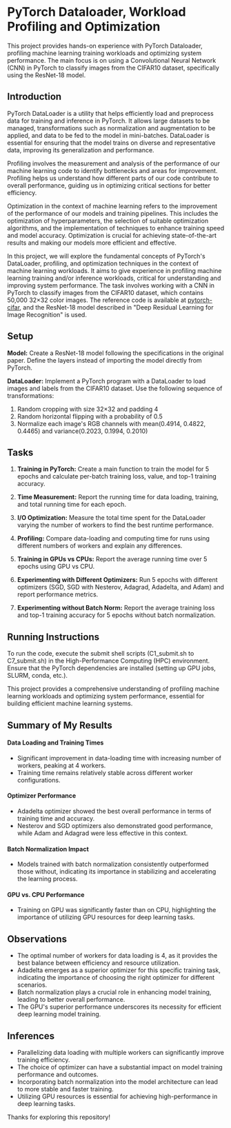 # PyTorch Dataloader, Workload Profiling and Optimization

This project provides hands-on experience with PyTorch Dataloader, profiling machine learning training workloads and optimizing system performance. The main focus is on using a Convolutional Neural Network (CNN) in PyTorch to classify images from the CIFAR10 dataset, specifically using the ResNet-18 model.

## Introduction

PyTorch DataLoader is a utility that helps efficiently load and preprocess data for training and inference in PyTorch. It allows large datasets to be managed, transformations such as normalization and augmentation to be applied, and data to be fed to the model in mini-batches. DataLoader is essential for ensuring that the model trains on diverse and representative data, improving its generalization and performance.

Profiling involves the measurement and analysis of the performance of our machine learning code to identify bottlenecks and areas for improvement. Profiling helps us understand how different parts of our code contribute to overall performance, guiding us in optimizing critical sections for better efficiency.

Optimization in the context of machine learning refers to the improvement of the performance of our models and training pipelines. This includes the optimization of hyperparameters, the selection of suitable optimization algorithms, and the implementation of techniques to enhance training speed and model accuracy. Optimization is crucial for achieving state-of-the-art results and making our models more efficient and effective.

In this project, we will explore the fundamental concepts of PyTorch's DataLoader, profiling, and optimization techniques in the context of machine learning workloads. It aims to give experience in profiling machine learning training and/or inference workloads, critical for understanding and improving system performance. The task involves working with a CNN in PyTorch to classify images from the CIFAR10 dataset, which contains 50,000 32×32 color images. The reference code is available at [pytorch-cifar](https://github.com/kuangliu/pytorch-cifar), and the ResNet-18 model described in "Deep Residual Learning for Image Recognition" is used.

## Setup

**Model:** Create a ResNet-18 model following the specifications in the original paper. Define the layers instead of importing the model directly from PyTorch.

**DataLoader:** Implement a PyTorch program with a DataLoader to load images and labels from the CIFAR10 dataset. Use the following sequence of transformations:
1. Random cropping with size 32×32 and padding 4
2. Random horizontal flipping with a probability of 0.5
3. Normalize each image's RGB channels with mean(0.4914, 0.4822, 0.4465) and variance(0.2023, 0.1994, 0.2010)

## Tasks

1. **Training in PyTorch:** Create a main function to train the model for 5 epochs and calculate per-batch training loss, value, and top-1 training accuracy.

2. **Time Measurement:** Report the running time for data loading, training, and total running time for each epoch.

3. **I/O Optimization:** Measure the total time spent for the DataLoader varying the number of workers to find the best runtime performance.

4. **Profiling:** Compare data-loading and computing time for runs using different numbers of workers and explain any differences.

5. **Training in GPUs vs CPUs:** Report the average running time over 5 epochs using GPU vs CPU.

6. **Experimenting with Different Optimizers:** Run 5 epochs with different optimizers (SGD, SGD with Nesterov, Adagrad, Adadelta, and Adam) and report performance metrics.

7. **Experimenting without Batch Norm:** Report the average training loss and top-1 training accuracy for 5 epochs without batch normalization.

## Running Instructions

To run the code, execute the submit shell scripts (C1_submit.sh to C7_submit.sh) in the High-Performance Computing (HPC) environment. Ensure that the PyTorch dependencies are installed (setting up GPU jobs, SLURM, conda, etc.).

This project provides a comprehensive understanding of profiling machine learning workloads and optimizing system performance, essential for building efficient machine learning systems.

## Summary of My Results

#### Data Loading and Training Times

- Significant improvement in data-loading time with increasing number of workers, peaking at 4 workers.
- Training time remains relatively stable across different worker configurations.

#### Optimizer Performance

- Adadelta optimizer showed the best overall performance in terms of training time and accuracy.
- Nesterov and SGD optimizers also demonstrated good performance, while Adam and Adagrad were less effective in this context.

#### Batch Normalization Impact

- Models trained with batch normalization consistently outperformed those without, indicating its importance in stabilizing and accelerating the learning process.

#### GPU vs. CPU Performance

- Training on GPU was significantly faster than on CPU, highlighting the importance of utilizing GPU resources for deep learning tasks.

## Observations

- The optimal number of workers for data loading is 4, as it provides the best balance between efficiency and resource utilization.
- Adadelta emerges as a superior optimizer for this specific training task, indicating the importance of choosing the right optimizer for different scenarios.
- Batch normalization plays a crucial role in enhancing model training, leading to better overall performance.
- The GPU's superior performance underscores its necessity for efficient deep learning model training.

## Inferences

- Parallelizing data loading with multiple workers can significantly improve training efficiency.
- The choice of optimizer can have a substantial impact on model training performance and outcomes.
- Incorporating batch normalization into the model architecture can lead to more stable and faster training.
- Utilizing GPU resources is essential for achieving high-performance in deep learning tasks.

Thanks for exploring this repository!

